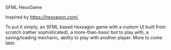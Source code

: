 SFML HexxGame

Inspired by https://hexxagon.com/

To put it simply, an SFML based hexxagon game with a custom UI built from scratch (rather sophisticated), a more-than-basic bot to play with, a saving/loading mechanic, ability to play with another player. More to come later.
